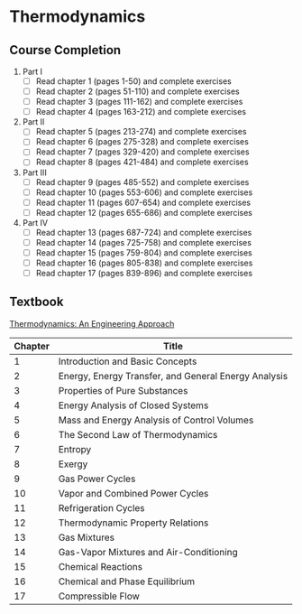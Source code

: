# Thermodynamics

## Course Completion

1. Part I
   - [ ] Read chapter 1 (pages 1-50) and complete exercises
   - [ ] Read chapter 2 (pages 51-110) and complete exercises
   - [ ] Read chapter 3 (pages 111-162) and complete exercises
   - [ ] Read chapter 4 (pages 163-212) and complete exercises
2. Part II
   - [ ] Read chapter 5 (pages 213-274) and complete exercises
   - [ ] Read chapter 6 (pages 275-328) and complete exercises
   - [ ] Read chapter 7 (pages 329-420) and complete exercises
   - [ ] Read chapter 8 (pages 421-484) and complete exercises
3. Part III
   - [ ] Read chapter 9 (pages 485-552) and complete exercises
   - [ ] Read chapter 10 (pages 553-606) and complete exercises
   - [ ] Read chapter 11 (pages 607-654) and complete exercises
   - [ ] Read chapter 12 (pages 655-686) and complete exercises
4. Part IV
   - [ ] Read chapter 13 (pages 687-724) and complete exercises
   - [ ] Read chapter 14 (pages 725-758) and complete exercises
   - [ ] Read chapter 15 (pages 759-804) and complete exercises
   - [ ] Read chapter 16 (pages 805-838) and complete exercises
   - [ ] Read chapter 17 (pages 839-896) and complete exercises

## Textbook

[Thermodynamics: An Engineering Approach](https://isbnsearch.org/isbn/9353165741)

| Chapter | Title |
| ---- | ---- |
| 1 | Introduction and Basic Concepts |
| 2 | Energy, Energy Transfer, and General Energy Analysis |
| 3 | Properties of Pure Substances |
| 4 | Energy Analysis of Closed Systems |
| 5 | Mass and Energy Analysis of Control Volumes |
| 6 | The Second Law of Thermodynamics |
| 7 | Entropy |
| 8 | Exergy |
| 9 | Gas Power Cycles |
| 10 | Vapor and Combined Power Cycles |
| 11 | Refrigeration Cycles |
| 12 | Thermodynamic Property Relations |
| 13 | Gas Mixtures |
| 14 | Gas-Vapor Mixtures and Air-Conditioning |
| 15 | Chemical Reactions |
| 16 | Chemical and Phase Equilibrium |
| 17 | Compressible Flow |
